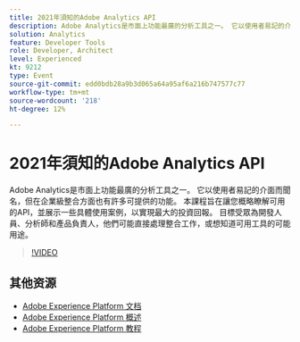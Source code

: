 ```yaml
---
title: 2021年須知的Adobe Analytics API
description: Adobe Analytics是市面上功能最廣的分析工具之一。 它以使用者易記的介面而聞名，但在企業級整合方面也有許多可提供的功能。 本課程旨在讓您概略瞭解可用的API，並展示一些具體使用案例，以實現最大的投資回報。 目標受眾為開發人員、分析師和產品負責人，他們可能直接處理整合工作，或想知道可用工具的可能用途。
solution: Analytics
feature: Developer Tools
role: Developer, Architect
level: Experienced
kt: 9212
type: Event
source-git-commit: edd0bdb28a9b3d065a64a95af6a216b747577c77
workflow-type: tm+mt
source-wordcount: '218'
ht-degree: 12%

---
```


# 2021年須知的Adobe Analytics API

Adobe Analytics是市面上功能最廣的分析工具之一。 它以使用者易記的介面而聞名，但在企業級整合方面也有許多可提供的功能。 本課程旨在讓您概略瞭解可用的API，並展示一些具體使用案例，以實現最大的投資回報。 目標受眾為開發人員、分析師和產品負責人，他們可能直接處理整合工作，或想知道可用工具的可能用途。

>[!VIDEO](https://video.tv.adobe.com/v/337576/?quality=12&learn=on&hidetitle=true)

## 其他资源

- [Adobe Experience Platform 文档](https://experienceleague.adobe.com/docs/experience-platform.html)
- [Adobe Experience Platform 概述](https://experienceleague.adobe.com/docs/experience-platform/landing/home.html?lang=zh-Hans)
- [Adobe Experience Platform 教程](https://experienceleague.adobe.com/docs/platform-learn/tutorials/overview.html?lang=en)
